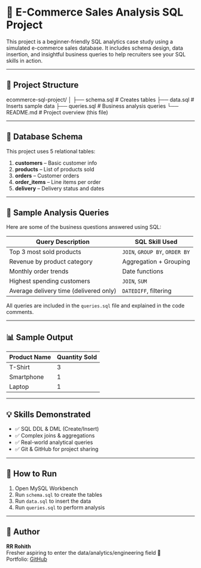 # 🛒 E-Commerce Sales Analysis SQL Project

This project is a beginner-friendly SQL analytics case study using a simulated e-commerce sales database. It includes schema design, data insertion, and insightful business queries to help recruiters see your SQL skills in action.

---

## 📂 Project Structure


ecommerce-sql-project/
│
├── schema.sql # Creates tables
├── data.sql # Inserts sample data
├── queries.sql # Business analysis queries
└── README.md # Project overview (this file)


---

## 🧱 Database Schema

This project uses 5 relational tables:

1. **customers** – Basic customer info  
2. **products** – List of products sold  
3. **orders** – Customer orders  
4. **order_items** – Line items per order  
5. **delivery** – Delivery status and dates

---

## 🧪 Sample Analysis Queries

Here are some of the business questions answered using SQL:

| Query Description                          | SQL Skill Used        |
|-------------------------------------------|------------------------|
| Top 3 most sold products                   | `JOIN`, `GROUP BY`, `ORDER BY` |
| Revenue by product category                | Aggregation + Grouping |
| Monthly order trends                       | Date functions         |
| Highest spending customers                 | `JOIN`, `SUM`          |
| Average delivery time (delivered only)     | `DATEDIFF`, filtering  |

All queries are included in the `queries.sql` file and explained in the code comments.

---

## 📊 Sample Output

| Product Name | Quantity Sold |
|--------------|----------------|
| T-Shirt      | 3              |
| Smartphone   | 1              |
| Laptop       | 1              |

---

## 💡 Skills Demonstrated

- ✅ SQL DDL & DML (Create/Insert)
- ✅ Complex joins & aggregations
- ✅ Real-world analytical queries
- ✅ Git & GitHub for project sharing

---

## 🚀 How to Run

1. Open MySQL Workbench  
2. Run `schema.sql` to create the tables  
3. Run `data.sql` to insert the data  
4. Run `queries.sql` to perform analysis  

---

## 📌 Author

**RR Rohith**  
Fresher aspiring to enter the data/analytics/engineering field 🚀  
Portfolio: [GitHub](https://github.com/rohithsai146)  

